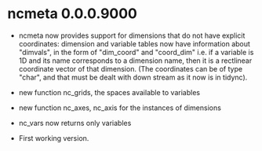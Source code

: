 # ncmeta 0.0.0.9000

* ncmeta now provides support for dimensions that do not have explicit coordinates: dimension and variable tables now have
 information about "dimvals", in the form of "dim_coord" and "coord_dim" i.e. if a variable is 1D and its name corresponds to
 a dimension name, then it is a rectlinear coordinate vector of that dimension. (The coordinates can be of type "char", and
 that must be dealt with down stream as it now is in tidync). 

* new function nc_grids, the spaces available to variables

* new function nc_axes, nc_axis for the instances of dimensions

* nc_vars now returns only variables

* First working version. 


